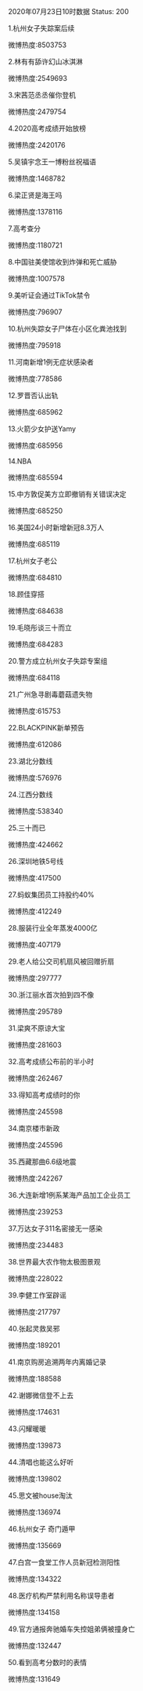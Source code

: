 2020年07月23日10时数据
Status: 200

1.杭州女子失踪案后续

微博热度:8503753

2.林有有舔许幻山冰淇淋

微博热度:2549693

3.宋茜范丞丞催你登机

微博热度:2479754

4.2020高考成绩开始放榜

微博热度:2420176

5.吴镇宇念王一博粉丝祝福语

微博热度:1468782

6.梁正贤是海王吗

微博热度:1378116

7.高考查分

微博热度:1180721

8.中国驻美使馆收到炸弹和死亡威胁

微博热度:1007578

9.美听证会通过TikTok禁令

微博热度:796907

10.杭州失踪女子尸体在小区化粪池找到

微博热度:795918

11.河南新增1例无症状感染者

微博热度:778586

12.罗晋否认出轨

微博热度:685962

13.火箭少女护送Yamy

微博热度:685956

14.NBA

微博热度:685594

15.中方敦促美方立即撤销有关错误决定

微博热度:685250

16.美国24小时新增新冠8.3万人

微博热度:685119

17.杭州女子老公

微博热度:684810

18.顾佳穿搭

微博热度:684638

19.毛晓彤谈三十而立

微博热度:684283

20.警方成立杭州女子失踪专案组

微博热度:684118

21.广州急寻剧毒蘑菇遗失物

微博热度:615753

22.BLACKPINK新单预告

微博热度:612086

23.湖北分数线

微博热度:576976

24.江西分数线

微博热度:538340

25.三十而已

微博热度:424662

26.深圳地铁5号线

微博热度:417500

27.蚂蚁集团员工持股约40%

微博热度:412249

28.服装行业全年蒸发4000亿

微博热度:407179

29.老人给公交司机扇风被回赠折扇

微博热度:297777

30.浙江丽水首次拍到四不像

微博热度:295789

31.梁爽不原谅大宝

微博热度:281603

32.高考成绩公布前的半小时

微博热度:262467

33.得知高考成绩时的你

微博热度:245598

34.南京楼市新政

微博热度:245596

35.西藏那曲6.6级地震

微博热度:242267

36.大连新增1例系某海产品加工企业员工

微博热度:239253

37.万达女子311名密接无一感染

微博热度:234483

38.世界最大农作物太极图景观

微博热度:228022

39.李健工作室辟谣

微博热度:217797

40.张起灵救吴邪

微博热度:189201

41.南京购房追溯两年内离婚记录

微博热度:188588

42.谢娜微信登不上去

微博热度:174631

43.闪耀暖暖

微博热度:139873

44.清唱也能这么好听

微博热度:139802

45.思文被house淘汰

微博热度:136974

46.杭州女子 奇门遁甲

微博热度:135669

47.白宫一食堂工作人员新冠检测阳性

微博热度:134322

48.医疗机构严禁利用名称误导患者

微博热度:134158

49.官方通报奔驰婚车失控姐弟俩被撞身亡

微博热度:132447

50.看到高考分数时的表情

微博热度:131649

